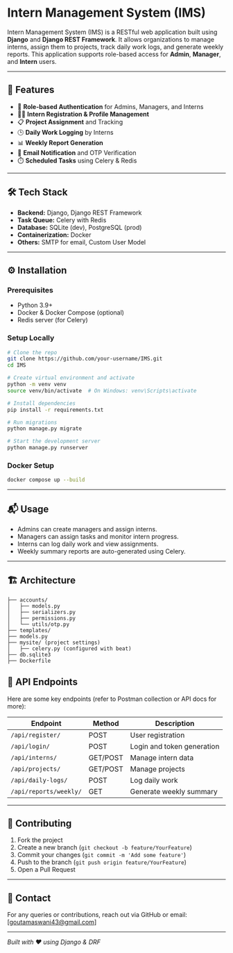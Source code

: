 
# Intern Management System (IMS)

Intern Management System (IMS) is a RESTful web application built using **Django** and **Django REST Framework**. It allows organizations to manage interns, assign them to projects, track daily work logs, and generate weekly reports. This application supports role-based access for **Admin**, **Manager**, and **Intern** users.

---

## 🚀 Features

- 🔐 **Role-based Authentication** for Admins, Managers, and Interns
- 🧑‍💼 **Intern Registration & Profile Management**
- 📋 **Project Assignment** and Tracking
- 🕒 **Daily Work Logging** by Interns
- 📊 **Weekly Report Generation**
- 📮 **Email Notification** and OTP Verification
- ⏱️ **Scheduled Tasks** using Celery & Redis

---

## 🛠️ Tech Stack

- **Backend:** Django, Django REST Framework
- **Task Queue:** Celery with Redis
- **Database:** SQLite (dev), PostgreSQL (prod)
- **Containerization:** Docker
- **Others:** SMTP for email, Custom User Model

---

## ⚙️ Installation

### Prerequisites

- Python 3.9+
- Docker & Docker Compose (optional)
- Redis server (for Celery)

### Setup Locally

```bash
# Clone the repo
git clone https://github.com/your-username/IMS.git
cd IMS

# Create virtual environment and activate
python -m venv venv
source venv/bin/activate  # On Windows: venv\Scripts\activate

# Install dependencies
pip install -r requirements.txt

# Run migrations
python manage.py migrate

# Start the development server
python manage.py runserver
```

### Docker Setup

```bash
docker compose up --build
```

---

## 📬 Usage

- Admins can create managers and assign interns.
- Managers can assign tasks and monitor intern progress.
- Interns can log daily work and view assignments.
- Weekly summary reports are auto-generated using Celery.

---


## 🏗️ Architecture

```
├── accounts/
│   ├── models.py
│   ├── serializers.py
│   ├── permissions.py
│   └── utils/otp.py
├── templates/
├── models.py
├── mysite/ (project settings)
│   ├── celery.py (configured with beat) 
├── db.sqlite3
├── Dockerfile
```

## 📡 API Endpoints

Here are some key endpoints (refer to Postman collection or API docs for more):

| Endpoint | Method | Description |
|----------|--------|-------------|
| `/api/register/` | POST | User registration |
| `/api/login/` | POST | Login and token generation |
| `/api/interns/` | GET/POST | Manage intern data |
| `/api/projects/` | GET/POST | Manage projects |
| `/api/daily-logs/` | POST | Log daily work |
| `/api/reports/weekly/` | GET | Generate weekly summary |

---

## 🤝 Contributing

1. Fork the project
2. Create a new branch (`git checkout -b feature/YourFeature`)
3. Commit your changes (`git commit -m 'Add some feature'`)
4. Push to the branch (`git push origin feature/YourFeature`)
5. Open a Pull Request

---

## 📧 Contact

For any queries or contributions, reach out via GitHub or email: [goutamaswani43@gmail.com]

---

*Built with ❤️ using Django & DRF*
